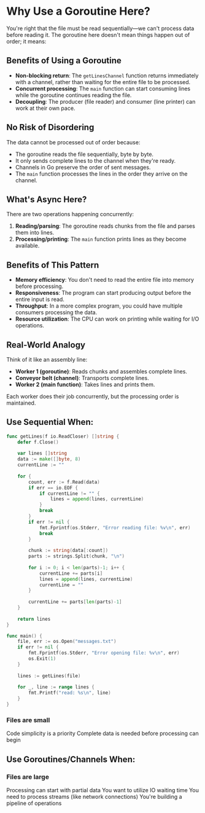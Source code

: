 # Why Use a Goroutine Here?

You're right that the file must be read sequentially—we can't process data before reading it. The goroutine here doesn't mean things happen out of order; it means:

## Benefits of Using a Goroutine

- **Non-blocking return**: The `getLinesChannel` function returns immediately with a channel, rather than waiting for the entire file to be processed.
- **Concurrent processing**: The `main` function can start consuming lines while the goroutine continues reading the file.
- **Decoupling**: The producer (file reader) and consumer (line printer) can work at their own pace.

## No Risk of Disordering

The data cannot be processed out of order because:

- The goroutine reads the file sequentially, byte by byte.
- It only sends complete lines to the channel when they're ready.
- Channels in Go preserve the order of sent messages.
- The `main` function processes the lines in the order they arrive on the channel.

## What's Async Here?

There are two operations happening concurrently:

1. **Reading/parsing**: The goroutine reads chunks from the file and parses them into lines.
2. **Processing/printing**: The `main` function prints lines as they become available.

## Benefits of This Pattern

- **Memory efficiency**: You don't need to read the entire file into memory before processing.
- **Responsiveness**: The program can start producing output before the entire input is read.
- **Throughput**: In a more complex program, you could have multiple consumers processing the data.
- **Resource utilization**: The CPU can work on printing while waiting for I/O operations.

## Real-World Analogy

Think of it like an assembly line:

- **Worker 1 (goroutine)**: Reads chunks and assembles complete lines.
- **Conveyor belt (channel)**: Transports complete lines.
- **Worker 2 (main function)**: Takes lines and prints them.

Each worker does their job concurrently, but the processing order is maintained.

## Use Sequential When:

```go
func getLines(f io.ReadCloser) []string {
    defer f.Close()
    
    var lines []string
    data := make([]byte, 8)
    currentLine := ""
    
    for {
        count, err := f.Read(data)
        if err == io.EOF {
            if currentLine != "" {
                lines = append(lines, currentLine)
            }
            break
        }
        if err != nil {
            fmt.Fprintf(os.Stderr, "Error reading file: %v\n", err)
            break
        }
        
        chunk := string(data[:count])
        parts := strings.Split(chunk, "\n")
        
        for i := 0; i < len(parts)-1; i++ {
            currentLine += parts[i]
            lines = append(lines, currentLine)
            currentLine = ""
        }
        
        currentLine += parts[len(parts)-1]
    }
    
    return lines
}

func main() {
    file, err := os.Open("messages.txt")
    if err != nil {
        fmt.Fprintf(os.Stderr, "Error opening file: %v\n", err)
        os.Exit(1)
    }
    
    lines := getLines(file)
    
    for _, line := range lines {
        fmt.Printf("read: %s\n", line)
    }
}
```

### Files are small

Code simplicity is a priority
Complete data is needed before processing can begin

## Use Goroutines/Channels When:

### Files are large

Processing can start with partial data
You want to utilize IO waiting time
You need to process streams (like network connections)
You're building a pipeline of operations